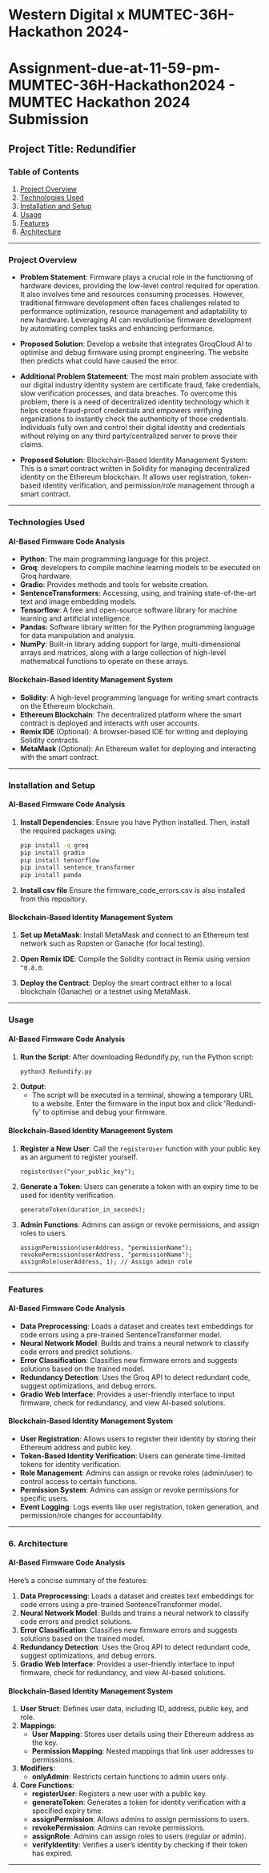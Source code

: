 # Western Digital x MUMTEC-36H-Hackathon 2024-
# Assignment-due-at-11-59-pm-MUMTEC-36H-Hackathon2024 - MUMTEC Hackathon 2024 Submission

## Project Title: Redundifier

### Table of Contents
1. [Project Overview](#project-overview)
2. [Technologies Used](#technologies-used)
3. [Installation and Setup](#installation-and-setup)
4. [Usage](#usage)
5. [Features](#features)
6. [Architecture](#architecture)

---

### Project Overview

- **Problem Statement**: Firmware plays a crucial role in the functioning of hardware devices, providing the low-level control required for operation. It also involves time and resources consuming processes. However, traditional firmware development often faces challenges related to performance optimization,  resource management and adaptability to new hardware. Leveraging AI can revolutionise firmware development by automating complex tasks and enhancing performance.
  
- **Proposed Solution**: Develop a website that integrates GroqCloud AI to optimise and debug firmware using prompt engineering. The website then predicts what could have caused the error. 

- **Additional Problem Statemeent**: The most main problem associate with our digital industry identity system are certificate fraud, fake credentials, slow verification processes, and data breaches. To overcome this problem, there is a need of decentralized identity technology which it helps create fraud-proof credentials and empowers verifying organizations to instantly check the authenticity of those credentials. Individuals fully own and control their digital identity and credentials without relying on any third party/centralized server to prove their claims.
  
- **Proposed Solution**: Blockchain-Based Identity Management System: This is a smart contract written in Solidity for managing decentralized identity on the Ethereum blockchain. It allows user registration, token-based identity verification, and permission/role management through a smart contract.

---

### Technologies Used

#### AI-Based Firmware Code Analysis
- **Python**: The main programming language for this project.
- **Groq**:  developers to compile machine learning models to be executed on Groq hardware. 
- **Gradio**: Provides methods and tools for website creation.
- **SentenceTransformers**: Accessing, using, and training state-of-the-art text and image embedding models.
- **Tensorflow**: A free and open-source software library for machine learning and artificial intelligence.
- **Pandas**: Software library written for the Python programming language for data manipulation and analysis.
- **NumPy**: Built-in library adding support for large, multi-dimensional arrays and matrices, along with a large collection of high-level mathematical functions to operate on these arrays.

#### Blockchain-Based Identity Management System
- **Solidity**: A high-level programming language for writing smart contracts on the Ethereum blockchain.
- **Ethereum Blockchain**: The decentralized platform where the smart contract is deployed and interacts with user accounts.
- **Remix IDE** (Optional): A browser-based IDE for writing and deploying Solidity contracts.
- **MetaMask** (Optional): An Ethereum wallet for deploying and interacting with the smart contract.

---

### Installation and Setup

#### AI-Based Firmware Code Analysis
1. **Install Dependencies**:
   Ensure you have Python installed. Then, install the required packages using:
   ```bash
   pip install -q groq
   pip install gradio
   pip install tensorflow
   pip install sentence_transformer
   pip install panda
   ```
2. **Install csv file**
   Ensure the firmware_code_errors.csv is also installed from this repository.
   
#### Blockchain-Based Identity Management System
1. **Set up MetaMask**:
   Install MetaMask and connect to an Ethereum test network such as Ropsten or Ganache (for local testing).

2. **Open Remix IDE**:
   Compile the Solidity contract in Remix using version `^0.8.0`.

3. **Deploy the Contract**:
   Deploy the smart contract either to a local blockchain (Ganache) or a testnet using MetaMask.

---

### Usage

#### AI-Based Firmware Code Analysis
1. **Run the Script**:
   After downloading Redundify.py, run the Python script:
   ```bash
   python3 Redundify.py
   ```
2. **Output**:
   - The script will be executed in a terminal, showing a temporary URL to a website. Enter the firmware in the input box and click 'Redundi-fy' to optimise and debug your firmware. 
   
#### Blockchain-Based Identity Management System
1. **Register a New User**:
   Call the `registerUser` function with your public key as an argument to register yourself.
   ```solidity
   registerUser("your_public_key");
   ```

2. **Generate a Token**:
   Users can generate a token with an expiry time to be used for identity verification.
   ```solidity
   generateToken(duration_in_seconds);
   ```

3. **Admin Functions**:
   Admins can assign or revoke permissions, and assign roles to users.
   ```solidity
   assignPermission(userAddress, "permissionName");
   revokePermission(userAddress, "permissionName");
   assignRole(userAddress, 1); // Assign admin role
   ```

---

### Features

#### AI-Based Firmware Code Analysis
- **Data Preprocessing**: Loads a dataset and creates text embeddings for code errors using a pre-trained SentenceTransformer model.
- **Neural Network Model**: Builds and trains a neural network to classify code errors and predict solutions.
- **Error Classification**: Classifies new firmware errors and suggests solutions based on the trained model.
- **Redundancy Detection**: Uses the Groq API to detect redundant code, suggest optimizations, and debug errors.
- **Gradio Web Interface**: Provides a user-friendly interface to input firmware, check for redundancy, and view AI-based solutions.

#### Blockchain-Based Identity Management System
- **User Registration**: Allows users to register their identity by storing their Ethereum address and public key.
- **Token-Based Identity Verification**: Users can generate time-limited tokens for identity verification.
- **Role Management**: Admins can assign or revoke roles (admin/user) to control access to certain functions.
- **Permission System**: Admins can assign or revoke permissions for specific users.
- **Event Logging**: Logs events like user registration, token generation, and permission/role changes for accountability.

---

### 6. Architecture

#### AI-Based Firmware Code Analysis
Here’s a concise summary of the features:

1. **Data Preprocessing**: Loads a dataset and creates text embeddings for code errors using a pre-trained SentenceTransformer model.
2. **Neural Network Model**: Builds and trains a neural network to classify code errors and predict solutions.
3. **Error Classification**: Classifies new firmware errors and suggests solutions based on the trained model.
4. **Redundancy Detection**: Uses the Groq API to detect redundant code, suggest optimizations, and debug errors.
5. **Gradio Web Interface**: Provides a user-friendly interface to input firmware, check for redundancy, and view AI-based solutions.

#### Blockchain-Based Identity Management System
1. **User Struct**: Defines user data, including ID, address, public key, and role.
2. **Mappings**:
   - **User Mapping**: Stores user details using their Ethereum address as the key.
   - **Permission Mapping**: Nested mappings that link user addresses to permissions.
3. **Modifiers**:
   - **onlyAdmin**: Restricts certain functions to admin users only.
4. **Core Functions**:
   - **registerUser**: Registers a new user with a public key.
   - **generateToken**: Generates a token for identity verification with a specified expiry time.
   - **assignPermission**: Allows admins to assign permissions to users.
   - **revokePermission**: Admins can revoke permissions.
   - **assignRole**: Admins can assign roles to users (regular or admin).
   - **verifyIdentity**: Verifies a user’s identity by checking if their token has expired.

---
